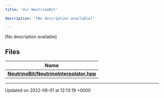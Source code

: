 ```yaml
---
title: 'dir NeutrinoBit'

description: "[No description available]"

---
```







[No description available]

## Files

| Name           |
| -------------- |
| **[NeutrinoBit/NeutrinoInterpolator.hpp](/documentation/code/files/neutrinointerpolator_8hpp/#file-neutrinointerpolator.hpp)**  |






-------------------------------

Updated on 2022-08-01 at 12:13:19 +0000
